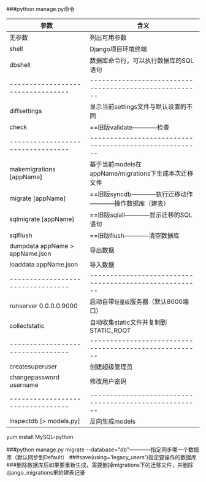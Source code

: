 ###python manage.py命令

|               参数              |                         含义                         |
|---------------------------------|------------------------------------------------------|
| 无参数                          | 列出可用参数                                         |
| shell                           | Django项目环境终端                                   |
| dbshell                         | 数据库命令行，可以执行数据库的SQL语句                |
|---------------------------------|------------------------------------------------------|
| diffsettings                    | 显示当前settings文件与默认设置的不同                 |
| check                           | ==旧版validate————检查                               |
|---------------------------------|------------------------------------------------------|
| makemigrations [appName]        | 基于当前models在appName/migrations下生成本次迁移文件 |
| migrate [appName]               | ==旧版syncdb————执行迁移动作————操作数据库（建表）   |
| sqlmigrate [appName]            | ==旧版sqlall————显示迁移的SQL语句                    |
| sqlflush                        | ==旧版flush————清空数据库                            |
| dumpdata appName > appName.json | 导出数据                                             |
| loaddata appName.json           | 导入数据                                             |
|---------------------------------|------------------------------------------------------|
| runserver 0.0.0.0:9000          | 启动自带`轻量级`服务器（默认8000端口）               |
| collectstatic                   | 自动收集static文件并复制到STATIC_ROOT                |
|---------------------------------|------------------------------------------------------|
| createsuperuser                 | 创建超级管理员                                       |
| changepassword username         | 修改用户密码                                         |
|---------------------------------|------------------------------------------------------|
| inspectdb [> models.py]         | 反向生成models                                       |

yum install MySQL-python

###python manage.py migrate --database="db"————指定同步哪一个数据库（默认同步到Default）
###save(using='legacy_users')指定要操作的数据库
###删除数据库后如果要重新生成，需要删掉migrations下的迁移文件，并删除django_migrations里的建表记录